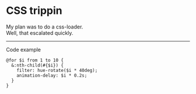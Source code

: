 # CSS trippin

My plan was to do a css-loader.  
Well, that escalated quickly.

---

Code example

```
@for $i from 1 to 10 {
  &:nth-child(#{$i}) {
    filter: hue-rotate($i * 40deg);
    animation-delay: $i * 0.2s;
  }
}
```

